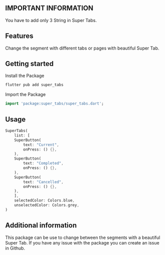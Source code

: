 ## IMPORTANT INFORMATION

You have to add only 3 String in Super Tabs.

## Features

Change the segment with different tabs or pages with beautiful Super Tab.

## Getting started

Install the Package

```dart
flutter pub add super_tabs
```

Import the Package

```dart
import 'package:super_tabs/super_tabs.dart';
```

## Usage

```dart
SuperTabs(
    list: [
    SuperButton(
        text: "Current",
        onPress: () {},
    ),
    SuperButton(
        text: "Completed",
        onPress: () {},
    ),
    SuperButton(
        text: "Cancelled",
        onPress: () {},
    ),
    ],
    selectedColor: Colors.blue,
    unselectedColor: Colors.grey,
)
```

## Additional information

This package can be use to change between the segments with a beautiful Super Tab.
If you have any issue with the package you can create an issue in Github.
